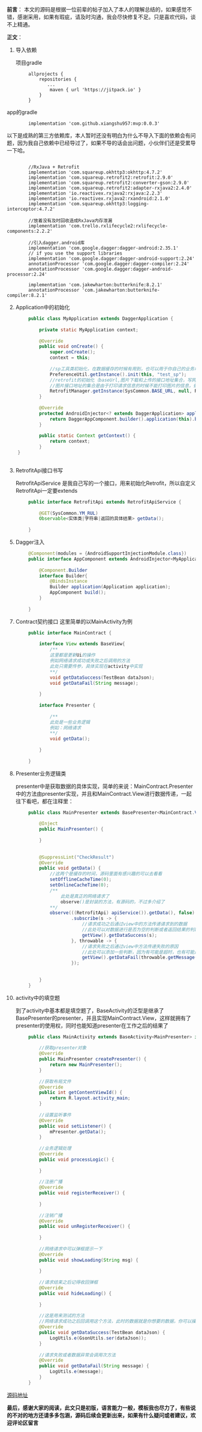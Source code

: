 **前言**：
本文的源码是根据一位前辈的帖子加入了本人的理解总结的，如果感觉不错，感谢采用，如果有瑕疵，请及时沟通，我会尽快修复不足。只是喜欢代码，谈不上精通。

**正文**：

 1. 导入依赖
 	
	项目gradle

```
		allprojects {
		    repositories {
		       ...
		        maven { url 'https://jitpack.io' }
		    }
		}
```

app的gradle
		
```
		implementation 'com.github.xiangshu957:mvp:0.0.3'
```
以下是成熟的第三方依赖库，本人暂时还没有明白为什么不导入下面的依赖会有问题，因为我自己依赖中已经导过了，如果不导的话会出问题，小伙伴们还是受累导一下哈。
```

	    //RxJava + Retrofit
	    implementation 'com.squareup.okhttp3:okhttp:4.7.2'
	    implementation 'com.squareup.retrofit2:retrofit:2.9.0'
	    implementation 'com.squareup.retrofit2:converter-gson:2.9.0'
	    implementation 'com.squareup.retrofit2:adapter-rxjava2:2.4.0'
	    implementation 'io.reactivex.rxjava2:rxjava:2.2.3'
	    implementation 'io.reactivex.rxjava2:rxandroid:2.1.0'
	    implementation 'com.squareup.okhttp3:logging-interceptor:4.7.2'
	
	    //放着没有及时回收造成RxJava内存泄漏
	    implementation 'com.trello.rxlifecycle2:rxlifecycle-components:2.2.2'
	
	    //引入dagger.android库
	    implementation 'com.google.dagger:dagger-android:2.35.1'
	    // if you use the support libraries
	    implementation 'com.google.dagger:dagger-android-support:2.24'
	    annotationProcessor 'com.google.dagger:dagger-compiler:2.24'
	    annotationProcessor 'com.google.dagger:dagger-android-processor:2.24'
	
	    implementation 'com.jakewharton:butterknife:8.2.1'
	    annotationProcessor 'com.jakewharton:butterknife-compiler:8.2.1'
```

 2. Application中的初始化
 		
```java
		public class MyApplication extends DaggerApplication {
	
		    private static MyApplication context;
		
		    @Override
		    public void onCreate() {
		        super.onCreate();
		        context = this;
		
				//sp工具类初始化，在数据缓存的时候有用到，也可以用于你自己的业务场景
		        PreferenceUtil.getInstance().init(this, "test_sp");
		        //retrofit的初始化（baseUrl,图片下载和上传的接口地址集合，写网络请求方法的接口的反射类对象）
				//图片接口地址的集合是由于打印请求信息的时候不能打印图片的信息，做了一个过滤器，可空
		        RetrofitManager.getInstance(SysCommon.BASE_URL, null, RetrofitApi.class);
		    }
		
		    @Override
		    protected AndroidInjector<? extends DaggerApplication> applicationInjector() {
		        return DaggerAppComponent.builder().application(this).build();
		    }
		
		    public static Context getContext() {
		        return context;
		    }
	}	
		
```

 3. RetrofitApi接口书写
 
 	RetrofitApiService 是我自己写的一个接口，用来初始化Retrofit，所以自定义RetrofitApi一定要extends
```java
		public interface RetrofitApi extends RetrofitApiService {
		
		    @GET(SysCommon.YM_RUL)
		    Observable<实体类|字符串|返回的具体结果> getData();
		
		}
```


 5. Dagger注入
 

```java
		@Component(modules = {AndroidSupportInjectionModule.class})
		public interface AppComponent extends AndroidInjector<MyApplication> {
		
		    @Component.Builder
		    interface Builder{
		        @BindsInstance
		        Builder application(Application application);
		        AppComponent build();
		    }
		
		}
```

 
 7. Contract契约接口
	这里简单的以MainActivity为例
```java
		public interface MainContract {
		
		    interface View extends BaseView{
				/**
				这里都是更新Ui的操作
				例如网络请求成功或失败之后调用的方法
				此处只需要传参，具体实现在activity中实现
				**/
		        void getDataSuccess(TestBean dataJson);
		        void getDataFail(String message);
		
		    }
		
		    interface Presenter {
		
				/**
				此处是一些业务逻辑
				例如：网络请求
				**/
		        void getData();
		
		    }
		
		}
```

 8. Presenter业务逻辑类
 
	presenter中是获取数据的具体实现，简单的来说：MainContract.Presenter中的方法由presenter实现，并且和MainContract.View进行数据传递，一起往下看吧，都在注释里：
```java
		public class MainPresenter extends BasePresenter<MainContract.View> implements MainContract.Presenter {
		
		    @Inject
		    public MainPresenter() {
		
		    }
		
		
		    @SuppressLint("CheckResult")
		    @Override
		    public void getData() {
		    	//这两个是缓存的时间，源码里面有感兴趣的可以去看看
		        setOfflineCacheTime(0);
		        setOnlineCacheTime(0);
		        /**
		        	此处是真正的网络请求了
		        	observe()是封装的方法，有源码的，不过多介绍了
		        **/
		        observe(((RetrofitApi) apiService()).getData(), false)
		                .subscribe(s -> {
		                	//请求成功之后通过view中的方法传递请求到的数据
		                	//此处可以对数据进行是否为空的判断或者返回结果的判断，建议做到成功必定是有数据的成功，而不仅仅是请求成功
		                    getView().getDataSuccess(s);
		                }, throwable -> {
		                	//请求失败之后通过view中方法传递失败的原因
		                	//此处可以添加一些判断，因为有可能是超时，也有可能是证书验证等问题，不然直接提示exception吗？
		                    getView().getDataFail(throwable.getMessage());
		                });
		
		
		    }
		}
```

 10. activity中的填空题
 
		到了activity中基本都是填空题了，BaseActivity<T>的泛型是继承了BasePresenter的presenter，并且实现MainContract.View，这样就拥有了presenter的使用权，同时也能知道presenter在工作之后的结果了
```java
		public class MainActivity extends BaseActivity<MainPresenter> implements MainContract.View {
		
			//获取presenter对象
		    @Override
		    public MainPresenter createPresenter() {
		        return new MainPresenter();
		    }
			
			//获取布局文件
		    @Override
		    public int getContentViewId() {
		        return R.layout.activity_main;
		    }
		
			//设置监听事件
		    @Override
		    public void setListener() {
		        mPresenter.getData();
		    }
			
			//业务逻辑处理
		    @Override
		    public void processLogic() {
		
		    }
		
			//注册广播
		    @Override
		    public void registerReceiver() {
		
		    }
			
			//注销广播
		    @Override
		    public void unRegisterReceiver() {
		
		    }
			
			//网络请求中可以弹框提示一下
		    @Override
		    public void showLoading(String msg) {
		
		    }
		
			//请求结束之后记得收回弹框
		    @Override
		    public void hideLoading() {
		
		    }
			
			//这是用来测试的方法
			//网络请求成功之后回调用这个方法，此时的数据就是你想要的数据，你可以操作数据了
		    @Override
		    public void getDataSuccess(TestBean dataJson) {
		        LogUtils.e(GsonUtils.ser(dataJson));
		    }
		
			//请求失败或者数据异常会调用次方法
		    @Override
		    public void getDataFail(String message) {
		        LogUtils.e(message);
		    }
		}
```

[源码地址](https://github.com/xiangshu957/mvp.git)

**最后，感谢大家的阅读，此文只是初版，语言能力一般，模板我也尽力了，有些说的不对的地方还请多多包涵，源码后续会更新出来，如果有什么疑问或者建议，欢迎评论区留言**








